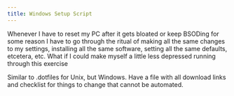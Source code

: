 ```yaml
---
title: Windows Setup Script
---
```


Whenever I have to reset my PC after it gets bloated or keep BSODing for some reason I have to go through the ritual of making all the same changes to my settings, installing all the same software, setting all the same defaults, etcetera, etc.
What if I could make myself a little less depressed running through this exercise

Similar to .dotfiles for Unix, but Windows.
Have a file with all download links and checklist for things to change that cannot be automated.

